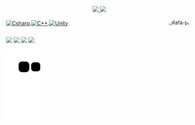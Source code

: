 <div align="center">
  <a href="https://github.com/JaydeeAlkema">
  <img height="180em" src="https://github-readme-stats.vercel.app/api?username=JaydeeAlkema&show_icons=true&theme=dracula&include_all_commits=true&count_private=true"/>
  <img height="180em" src="https://github-readme-stats.vercel.app/api/top-langs/?username=JaydeeAlkema&layout=compact&langs_count=7&theme=dracula"/>
</div>
<div style="display: inline_block"><br>
  <img align="center" alt="Csharp" height="64" width="64" src="https://raw.githubusercontent.com/jmnote/z-icons/master/svg/cpp.svg">
  <img align="center" alt="C++" height="64" width="64" src="https://raw.githubusercontent.com/jmnote/z-icons/master/svg/csharp.svg">
  <img align="center" alt="Unity" height="64" width="64" src="https://cdn-icons-png.flaticon.com/512/5969/5969294.png">
  <img align="right" alt="Rafa-pic" height="150" style="border-radius:50px;" src="https://avatars.githubusercontent.com/u/61546071?v=4">
</div>
  
  ##
 
<div> 
  <a href="https://www.youtube.com/channel/UCg1znb9SkNDX02kV05CXOFA" target="_blank"><img src="https://img.shields.io/badge/YouTube-FF0000?style=for-the-badge&logo=youtube&logoColor=white" target="_blank"></a>
  <a href="https://instagram.com/dev_jaydee" target="_blank"><img src="https://img.shields.io/badge/-Instagram-%23E4405F?style=for-the-badge&logo=instagram&logoColor=white" target="_blank"></a>
 	<a href="https://www.twitch.tv/zejaydee" target="_blank"><img src="https://img.shields.io/badge/Twitch-9146FF?style=for-the-badge&logo=twitch&logoColor=white" target="_blank"></a>
  <a href="https://www.linkedin.com/in/jaydeealkema" target="_blank"><img src="https://img.shields.io/badge/-LinkedIn-%230077B5?style=for-the-badge&logo=linkedin&logoColor=white" target="_blank"></a> 
 
  ![Snake animation](https://github.com/rafaballerini/rafaballerini/blob/output/github-contribution-grid-snake.svg)
 
</div>
